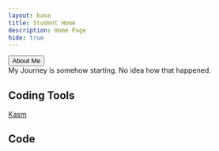 ```yaml
---
layout: base
title: Student Home 
description: Home Page
hide: true
---
```

<head>
 <a href="index2.md"> 
   <button>About Me</button>
 </a>
</head>
<body>

<br>
My Journey is somehow starting. No idea how that happened.

## Coding Tools

<a href="https://kasm.nighthawkcodingsociety.com/">
Kasm
</a>

## Code

</body>